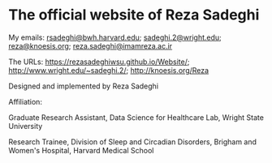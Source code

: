# The official website of Reza Sadeghi

My emails: rsadeghi@bwh.harvard.edu; sadeghi.2@wright.edu; reza@knoesis.org; reza.sadeghi@imamreza.ac.ir

The URLs: https://rezasadeghiwsu.github.io/Website/; http://www.wright.edu/~sadeghi.2/; http://knoesis.org/Reza

Designed and implemented by Reza Sadeghi

Affiliation:

Graduate Research Assistant, Data Science for Healthcare Lab, Wright State University

Research Trainee, Division of Sleep and Circadian Disorders, Brigham and Women's Hospital, Harvard Medical School
